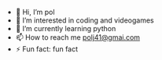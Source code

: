 - 👋 Hi, I’m pol
- 👀 I’m interested in coding and videogames
- 🌱 I’m currently learning python 
- 📫 How to reach me polj41@gmai.com
- ⚡ Fun fact: fun fact

<!---
tbril/tbril is a ✨ special ✨ repository because its `README.md` (this file) appears on your GitHub profile.
You can click the Preview link to take a look at your changes.
--->
